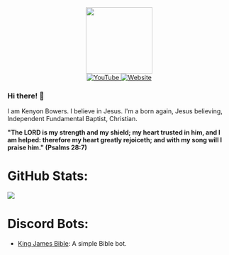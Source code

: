 <div id="profile_picture" align="center">
  <img src="https://avatars.githubusercontent.com/u/83834271?v=4" width="150" />
</div>
<div id="badges" align="center">
  <a target="_blank" href="https://youtube.com/@KenyonBowers">
    <img src="https://img.shields.io/badge/YouTube-red?style=for-the-badge&logo=youtube&logoColor=white" alt="YouTube"/>
  </a>
  <a target="_blank" href="https://kenyonbowers.github.io">
    <img src="https://img.shields.io/badge/Website-blue?style=for-the-badge" alt="Website"/>
  </a>
</div>

### Hi there! 👋
I am Kenyon Bowers. I believe in Jesus. I'm a born again, Jesus believing, Independent Fundamental Baptist, Christian.

**"The LORD is my strength and my shield; my heart trusted in him, and I am helped: therefore my heart greatly rejoiceth; and with my song will I praise him." (Psalms 28:7)**


# GitHub Stats:
<picture>
  <source srcset="https://github-readme-stats.vercel.app/api/top-langs/?username=kenyonbowers&theme=light&layout=compact" media="(prefers-color-scheme: light)"></source>
  <source srcset="https://github-readme-stats.vercel.app/api/top-langs/?username=kenyonbowers&theme=dark&layout=compact" media="(prefers-color-scheme: dark)"></source>
  <img src="#">
</picture>


# Discord Bots:
- [King James Bible](https://github.com/kenyonbowers/King-James-Bible-Bot): A simple Bible bot.